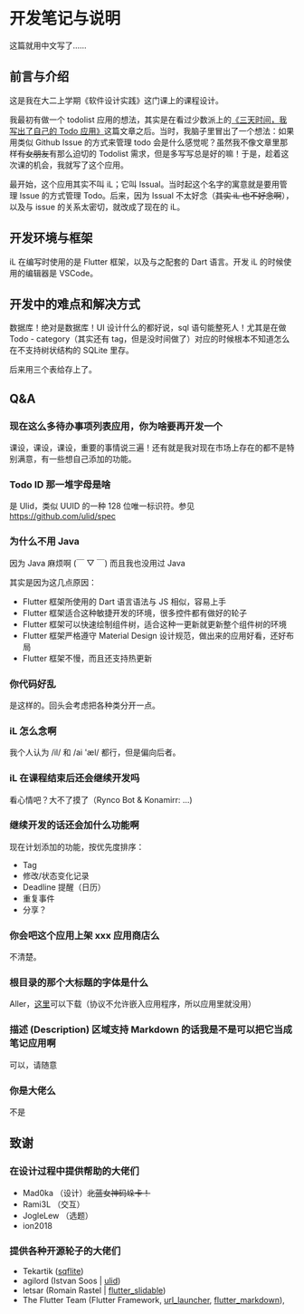 # 开发笔记与说明

这篇就用中文写了……

## 前言与介绍

这是我在大二上学期《软件设计实践》这门课上的课程设计。

我最初有做一个 todolist 应用的想法，其实是在看过少数派上的[《三天时间，我写出了自己的 Todo 应用》][sspai_1]这篇文章之后。当时，我脑子里冒出了一个想法：如果用类似 Github Issue 的方式来管理 todo 会是什么感觉呢？虽然我不像文章里那样~~有女朋友~~有那么迫切的 Todolist 需求，但是多写写总是好的嘛！于是，趁着这次课的机会，我就写了这个应用。

最开始，这个应用其实不叫 iL；它叫 Issual。当时起这个名字的寓意就是要用管理 Issue 的方式管理 Todo。后来，因为 Issual 不太好念（~~其实 iL 也不好念啊~~），以及与 issue 的关系太密切，就改成了现在的 iL。

[sspai_1]: https://sspai.com/post/45679

## 开发环境与框架

iL 在编写时使用的是 Flutter 框架，以及与之配套的 Dart 语言。开发 iL 的时候使用的编辑器是 VSCode。

## 开发中的难点和解决方式

数据库！绝对是数据库！UI 设计什么的都好说，sql 语句能整死人！尤其是在做 Todo - category（其实还有 tag，但是没时间做了）对应的时候根本不知道怎么在不支持树状结构的 SQLite 里存。

后来用三个表给存上了。

## Q&A

### 现在这么多待办事项列表应用，你为啥要再开发一个

课设，课设，课设，重要的事情说三遍！还有就是我对现在市场上存在的都不是特别满意，有一些想自己添加的功能。

### Todo ID 那一堆字母是啥

是 Ulid，类似 UUID 的一种 128 位唯一标识符。参见 https://github.com/ulid/spec

### 为什么不用 Java

因为 Java 麻烦啊 (￣ ▽ ￣) 而且我也没用过 Java

其实是因为这几点原因：

- Flutter 框架所使用的 Dart 语言语法与 JS 相似，容易上手
- Flutter 框架适合这种敏捷开发的环境，很多控件都有做好的轮子
- Flutter 框架可以快速绘制组件树，适合这种一更新就更新整个组件树的环境
- Flutter 框架严格遵守 Material Design 设计规范，做出来的应用好看，还好布局
- Flutter 框架不慢，而且还支持热更新

### 你代码好乱

是这样的。回头会考虑把各种类分开一点。

### iL 怎么念啊

我个人认为 /il/ 和 /ai 'æl/ 都行，但是偏向后者。

### iL 在课程结束后还会继续开发吗

看心情吧？大不了摸了（Rynco Bot & Konamirr: ...)

### 继续开发的话还会加什么功能啊

现在计划添加的功能，按优先度排序：

- Tag
- 修改/状态变化记录
- Deadline 提醒（日历）
- 重复事件
- 分享？

### 你会吧这个应用上架 xxx 应用商店么

不清楚。

### 根目录的那个大标题的字体是什么

Aller，[这里][aller_font]可以下载（协议不允许嵌入应用程序，所以应用里就没用）

### 描述 (Description) 区域支持 Markdown 的话我是不是可以把它当成笔记应用啊

可以，请随意

### 你是大佬么

不是

[aller_font]: https://www.fontsquirrel.com/fonts/Aller?q%5Bterm%5D=aller

## 致谢

### 在设计过程中提供帮助的大佬们

- Mad0ka （设计）~~北蓝女神码垛卡！~~
- Rami3L （交互）
- JogleLew （选题）
- ion2018

### 提供各种开源轮子的大佬们

- Tekartik ([sqflite](https://pub.dartlang.org/packages/sqflite))
- agilord (Istvan Soos | [ulid](https://pub.dartlang.org/packages/ulid))
- letsar (Romain Rastel | [flutter_slidable](https://pub.dartlang.org/packages/flutter_slidable))
- The Flutter Team (Flutter Framework, [url_launcher](https://pub.dartlang.org/packages/url_launcher), [flutter_markdown](https://pub.dartlang.org/packages/flutter_markdown)),

